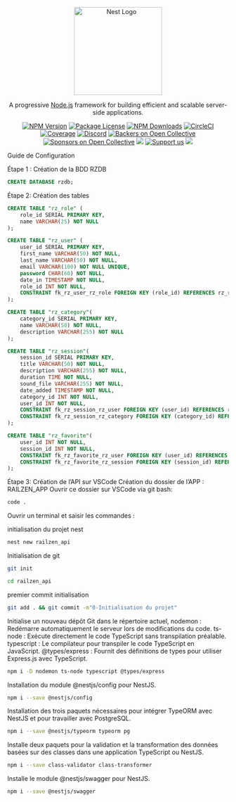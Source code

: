 <p align="center">
  <a href="http://nestjs.com/" target="blank"><img src="https://nestjs.com/img/logo-small.svg" width="200" alt="Nest Logo" /></a>
</p>

[circleci-image]: https://img.shields.io/circleci/build/github/nestjs/nest/master?token=abc123def456
[circleci-url]: https://circleci.com/gh/nestjs/nest

  <p align="center">A progressive <a href="http://nodejs.org" target="_blank">Node.js</a> framework for building efficient and scalable server-side applications.</p>
    <p align="center">
<a href="https://www.npmjs.com/~nestjscore" target="_blank"><img src="https://img.shields.io/npm/v/@nestjs/core.svg" alt="NPM Version" /></a>
<a href="https://www.npmjs.com/~nestjscore" target="_blank"><img src="https://img.shields.io/npm/l/@nestjs/core.svg" alt="Package License" /></a>
<a href="https://www.npmjs.com/~nestjscore" target="_blank"><img src="https://img.shields.io/npm/dm/@nestjs/common.svg" alt="NPM Downloads" /></a>
<a href="https://circleci.com/gh/nestjs/nest" target="_blank"><img src="https://img.shields.io/circleci/build/github/nestjs/nest/master" alt="CircleCI" /></a>
<a href="https://coveralls.io/github/nestjs/nest?branch=master" target="_blank"><img src="https://coveralls.io/repos/github/nestjs/nest/badge.svg?branch=master9" alt="Coverage" /></a>
<a href="https://discord.gg/G7Qnnhy" target="_blank"><img src="https://img.shields.io/badge/discord-online-brightgreen.svg" alt="Discord"/></a>
<a href="https://opencollective.com/nestbacker" target="_blank"><img src="https://opencollective.com/nest/backers/badge.svg" alt="Backers on Open Collective" /></a>
<a href="https://opencollective.com/nestsponsor" target="_blank"><img src="https://opencollective.com/nest/sponsors/badge.svg" alt="Sponsors on Open Collective" /></a>
  <a href="https://paypal.me/kamilmysliwiec" target="_blank"><img src="https://img.shields.io/badge/Donate-PayPal-ff3f59.svg"/></a>
    <a href="https://opencollective.com/nestsponsor"  target="_blank"><img src="https://img.shields.io/badge/Support%20us-Open%20Collective-41B883.svg" alt="Support us"></a>
  <a href="https://twitter.com/nestframework" target="_blank"><img src="https://img.shields.io/twitter/follow/nestframework.svg?style=social&label=Follow"></a>
</p>
  <!--[![Backers on Open Collective](https://opencollective.com/nest/backers/badge.svg)](https://opencollective.com/nestbacker)
  [![Sponsors on Open Collective](https://opencollective.com/nest/sponsors/badge.svg)](https://opencollective.com/nestsponsor)-->

 Guide de Configuration

Étape 1 : Création de la BDD RZDB

```sql
CREATE DATABASE rzdb;
```

Étape 2: Création des tables

```sql
CREATE TABLE "rz_role" (
    role_id SERIAL PRIMARY KEY,
    name VARCHAR(25) NOT NULL
);

CREATE TABLE "rz_user" (
    user_id SERIAL PRIMARY KEY,
    first_name VARCHAR(50) NOT NULL,
    last_name VARCHAR(50) NOT NULL,
    email VARCHAR(100) NOT NULL UNIQUE,
    password CHAR(60) NOT NULL,
    date_in TIMESTAMP NOT NULL,
    role_id INT NOT NULL,
    CONSTRAINT fk_rz_user_rz_role FOREIGN KEY (role_id) REFERENCES rz_role(role_id)
);

CREATE TABLE "rz_category"(
    category_id SERIAL PRIMARY KEY,
    name VARCHAR(50) NOT NULL,
    description VARCHAR(255) NOT NULL
);

CREATE TABLE "rz_session"(
    session_id SERIAL PRIMARY KEY,
    title VARCHAR(50) NOT NULL,
    description VARCHAR(255) NOT NULL,
    duration TIME NOT NULL,
    sound_file VARCHAR(255) NOT NULL,
    date_added TIMESTAMP NOT NULL,
    category_id INT NOT NULL,
    user_id INT NOT NULL,
    CONSTRAINT fk_rz_session_rz_user FOREIGN KEY (user_id) REFERENCES rz_user(user_id),
    CONSTRAINT fk_rz_session_rz_category FOREIGN KEY (category_id) REFERENCES rz_category(category_id)
);

CREATE TABLE "rz_favorite"(
    user_id INT NOT NULL,
    session_id INT NOT NULL,
    CONSTRAINT fk_rz_favorite_rz_user FOREIGN KEY (user_id) REFERENCES rz_user(user_id) ON DELETE CASCADE,
    CONSTRAINT fk_rz_favorite_rz_session FOREIGN KEY (session_id) REFERENCES rz_session(session_id)
);
```

Étape 3: Création de l’API sur VSCode
Création du dossier de l’APP : RAILZEN_APP
Ouvrir ce dossier sur VSCode via git bash:

```bash
code .
```

Ouvrir un terminal et saisir les commandes :


initialisation du projet nest
```bash
nest new railzen_api
```
Initialisation de git
```bash
git init
```

```bash
cd railzen_api
```
 premier commit initialisation
```bash
git add . && git commit -m"0-Initialisation du projet"
```
 Initialise un nouveau dépôt Git dans le répertoire actuel,
nodemon : Redémarre automatiquement le serveur lors de modifications du code.
ts-node : Exécute directement le code TypeScript sans transpilation préalable.
typescript : Le compilateur pour transpiler le code TypeScript en JavaScript.
@types/express : Fournit des définitions de types pour utiliser Express.js avec TypeScript.
```bash
npm i -D nodemon ts-node typescript @types/express
```
Installation du module @nestjs/config pour NestJS.
```bash
npm i --save @nestjs/config
```
Installation des trois paquets nécessaires pour intégrer TypeORM avec NestJS et pour travailler avec PostgreSQL.
```bash
npm i --save @nestjs/typeorm typeorm pg
```
Installe deux paquets pour la validation et la transformation des données basées sur des classes dans une application TypeScript ou NestJS.
```bash
npm i --save class-validator class-transformer
```
Installe le module @nestjs/swagger pour NestJS.
```bash
npm i --save @nestjs/swagger
```
